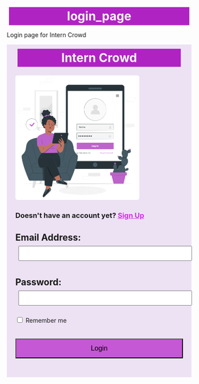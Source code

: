 # login_page
Login page for Intern Crowd
<html lang="en">
<head>
    <meta charset="UTF-8">
    <meta http-equiv="X-UA-Compatible" content="IE=edge">
    <meta name="viewport" content="width=device-width, initial-scale=1.0">
    <title>Login Page</title>
    <style>
        .container{
    background-color:rgb(237, 226, 244);
    padding: 5px 20px 10px 20px;
    border-color: black solid 2px;

}
        h1{
            text-align: center;
            padding:  4px;
            margin:5px;
            background-color:rgb(176, 35, 195);
            color:whitesmoke;
            text-decoration: solid;
        }
    #box{
    
    margin: 0px;
    height: 290px;
    float: center;
    border-radius: 5px;
}
body{
    margin:0 auto;
    max-width: 45%;
   background-image: url(background.jpeg);
   background-size: auto;
    background-repeat:round;


}
a{
    color:rgb(207, 45, 229);
}
input[type= "password"],
input[type="email"],
select,
textarea {
    width: 98.5%;
    padding : 8px;
    border-color:rgb(197, 197, 197) solid 1px;
    margin: 7px;
}
input[type="submit"]{
    background-color:rgb(197, 88, 212);
    text-decoration: solid;
    color: black;
    padding: 12px 15px ;
    font-size: medium;
    cursor: pointer;
    width: 100%;
}
input[type= "submit"]:hover{
    background-color: rgb(64, 186, 133);
}   

</style>
</head>
<body>
    <div class="container">
    <h1> Intern Crowd</h1>  </div>
    <div class="container">
    <img id="box" src="Tablet login.png" alt="">
   <h3>Doesn't have an account yet? <a href="#">Sign Up</a></h3> 
   <h2> Email Address: <input type="email" name="email" id="email"> </h2>
   <h2> Password: <input type="password" name="password" id="password" required></h2>
   <input type="checkbox" id="Remember" name="Remember" value="Remember me">
   <label for="Remember">Remember me</label>
   <br><br><br>
   <input type="submit" value="Login">
   <br>
   <br><br>
   </div>

</body>
</html>
